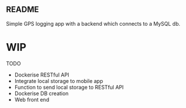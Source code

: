 ## README
Simple GPS logging app with a backend which connects to a MySQL db.

# WIP

TODO

- Dockerise RESTful API
- Integrate local storage to mobile app
- Function to send local storage to RESTful API
- Dockerise DB creation
- Web front end
